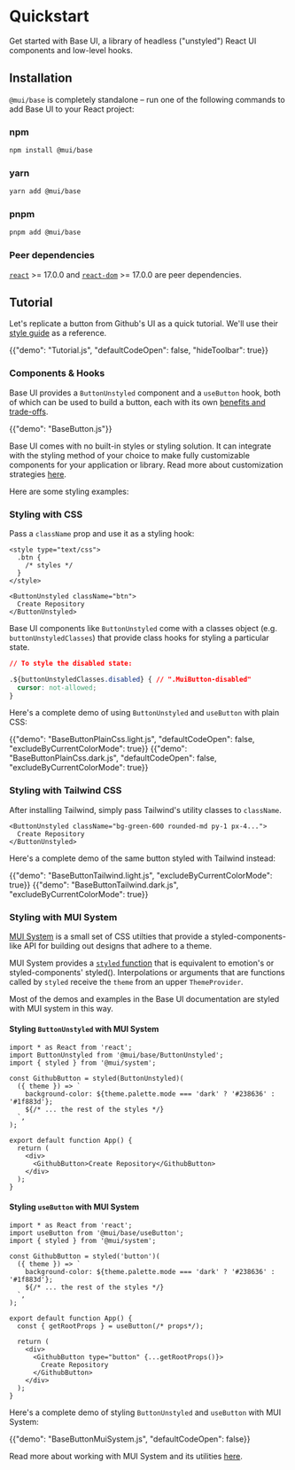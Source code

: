 # Quickstart

<p class="description">Get started with Base UI, a library of headless ("unstyled") React UI components and low-level hooks.</p>

## Installation

`@mui/base` is completely standalone – run one of the following commands to add Base UI to your React project:

### npm

```sh
npm install @mui/base
```

### yarn

```sh
yarn add @mui/base
```

### pnpm

```sh
pnpm add @mui/base
```

### Peer dependencies

<!-- #react-peer-version -->

[`react`](https://www.npmjs.com/package/react) >= 17.0.0 and [`react-dom`](https://www.npmjs.com/package/react-dom) >= 17.0.0 are peer dependencies.

## Tutorial

Let's replicate a button from Github's UI as a quick tutorial. We'll use their [style guide](https://primer.style) as a reference.

{{"demo": "Tutorial.js", "defaultCodeOpen": false, "hideToolbar": true}}

### Components & Hooks

Base UI provides a `ButtonUnstyled` component and a `useButton` hook, both of which can be used to build a button, each with its own [benefits and trade-offs](/base/getting-started/usage/#components-vs-hooks).

{{"demo": "BaseButton.js"}}

Base UI comes with no built-in styles or styling solution. It can integrate with the styling method of your choice to make fully customizable components for your application or library. Read more about customization strategies [here](/base/getting-started/customization/).

Here are some styling examples:

### Styling with CSS

Pass a `className` prop and use it as a styling hook:

```tsx
<style type="text/css">
  .btn {
    /* styles */
  }
</style>

<ButtonUnstyled className="btn">
  Create Repository
</ButtonUnstyled>
```

Base UI components like `ButtonUnstyled` come with a classes object (e.g. `buttonUnstyledClasses`) that provide class hooks for styling a particular state.

```css
// To style the disabled state:

.${buttonUnstyledClasses.disabled} { // ".MuiButton-disabled"
  cursor: not-allowed;
}
```

Here's a complete demo of using `ButtonUnstyled` and `useButton` with plain CSS:

{{"demo": "BaseButtonPlainCss.light.js", "defaultCodeOpen": false, "excludeByCurrentColorMode": true}}
{{"demo": "BaseButtonPlainCss.dark.js", "defaultCodeOpen": false, "excludeByCurrentColorMode": true}}

### Styling with Tailwind CSS

After installing Tailwind, simply pass Tailwind's utility classes to `className`.

```tsx
<ButtonUnstyled className="bg-green-600 rounded-md py-1 px-4...">
  Create Repository
</ButtonUnstyled>
```

Here's a complete demo of the same button styled with Tailwind instead:

{{"demo": "BaseButtonTailwind.light.js", "excludeByCurrentColorMode": true}}
{{"demo": "BaseButtonTailwind.dark.js", "excludeByCurrentColorMode": true}}

### Styling with MUI System

[MUI System](/system/getting-started/overview/) is a small set of CSS utilties that provide a styled-components-like API for building out designs that adhere to a theme.

MUI System provides a [`styled` function](/system/styled/) that is equivalent to emotion's or styled-components' styled(). Interpolations or arguments that are functions called by `styled` receive the `theme` from an upper `ThemeProvider`.

Most of the demos and examples in the Base UI documentation are styled with MUI system in this way.

#### Styling `ButtonUnstyled` with MUI System

```tsx
import * as React from 'react';
import ButtonUnstyled from '@mui/base/ButtonUnstyled';
import { styled } from '@mui/system';

const GithubButton = styled(ButtonUnstyled)(
  ({ theme }) => `
    background-color: ${theme.palette.mode === 'dark' ? '#238636' : '#1f883d'};
    ${/* ... the rest of the styles */}
  `,
);

export default function App() {
  return (
    <div>
      <GithubButton>Create Repository</GithubButton>
    </div>
  );
}
```

#### Styling `useButton` with MUI System

```tsx
import * as React from 'react';
import useButton from '@mui/base/useButton';
import { styled } from '@mui/system';

const GithubButton = styled('button')(
  ({ theme }) => `
    background-color: ${theme.palette.mode === 'dark' ? '#238636' : '#1f883d'};
    ${/* ... the rest of the styles */}
  `,
);

export default function App() {
  const { getRootProps } = useButton(/* props*/);

  return (
    <div>
      <GithubButton type="button" {...getRootProps()}>
        Create Repository
      </GithubButton>
    </div>
  );
}
```

Here's a complete demo of styling `ButtonUnstyled` and `useButton` with MUI System:

{{"demo": "BaseButtonMuiSystem.js", "defaultCodeOpen": false}}

Read more about working with MUI System and its utilities [here](/system/getting-started/usage/).
